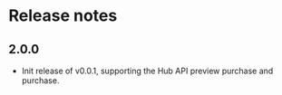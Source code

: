 # Release notes

<!-- do not remove -->

## 2.0.0

- Init release of v0.0.1, supporting the Hub API preview purchase and purchase.

